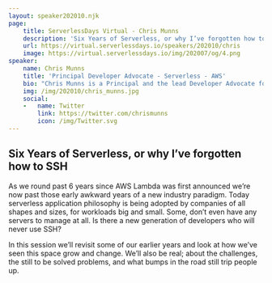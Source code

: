 ```yaml
---
layout: speaker202010.njk
page:
    title: ServerlessDays Virtual - Chris Munns
    description: 'Six Years of Serverless, or why I’ve forgotten how to SSH'
    url: https://virtual.serverlessdays.io/speakers/202010/chris
    image: https://virtual.serverlessdays.io/img/202007/og/4.png
speaker:
    name: Chris Munns
    title: 'Principal Developer Advocate - Serverless - AWS'
    bio: "Chris Munns is a Principal and the lead Developer Advocate for Serverless Applications at Amazon Web Services based in New York City. Chris works with AWS's developer customers to understand how serverless technologies can drastically change the way they think about building and running applications at potentially massive scale with minimal administration overhead. \r\n \r\nPrior to this role, Chris was the global Business Development Manager for DevOps at AWS, spent a few years as a Solutions Architect at AWS, and has held senior operations engineering posts at Etsy, Meetup, and other NYC based startups. Chris has a Bachelor of Science in Applied Networking and System Administration from the Rochester Institute of Technology."
    img: /img/202010/chris_munns.jpg
    social:
    -   name: Twitter
        link: https://twitter.com/chrismunns
        icon: /img/Twitter.svg
---
```


## Six Years of Serverless, or why I’ve forgotten how to SSH

As we round past 6 years since AWS Lambda was first announced we’re now past those early awkward years of a new industry paradigm. Today serverless application philosophy is being adopted by companies of all shapes and sizes, for workloads big and small. Some, don’t even have any servers to manage at all. Is there a new generation of developers who will never use SSH? 

In this session we’ll revisit some of our earlier years and look at how we’ve seen this space grow and change. We’ll also be real; about the challenges, the still to be solved problems, and what bumps in the road still trip people up.